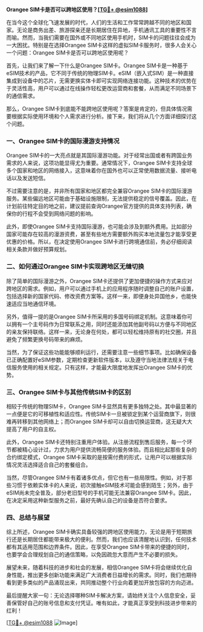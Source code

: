 **Orangee SIM卡是否可以跨地区使用？[[TG💪+ @esim1088](https://t.me/s/esim1088)]**

在当今这个全球化飞速发展的时代，人们的生活和工作常常跨越不同的地区和国家。无论是商务出差、旅游探亲还是长期居住在异地，手机通讯工具的重要性不言而喻。然而，当我们需要在国外或不同地区使用手机时，SIM卡的问题往往会成为一大困扰。特别是在选择Orangee SIM卡这样的虚拟SIM卡服务时，很多人会关心一个问题：Orangee SIM卡是否可以跨地区使用呢？

首先，让我们来了解一下什么是Orangee SIM卡。Orangee SIM卡是一种基于eSIM技术的产品，它不同于传统的物理SIM卡。eSIM（嵌入式SIM）是一种直接集成到设备中的芯片，无需更换实体卡即可实现网络连接功能。这种技术的优势在于灵活性高，用户可以通过在线操作轻松更改运营商和套餐，从而满足不同场景下的通信需求。

那么，Orangee SIM卡到底能不能跨地区使用呢？答案是肯定的，但具体情况需要根据实际使用环境和个人需求进行分析。接下来，我们将从几个方面详细探讨这个问题。

### **一、Orangee SIM卡的国际漫游支持情况**

Orangee SIM卡的一大亮点就是其国际漫游功能。对于经常出国或者有跨国业务需求的人来说，这项功能显得尤为重要。通常情况下，Orangee SIM卡支持全球多个国家和地区的网络接入，这意味着你在国外也可以正常使用数据流量、接听电话以及发送短信。

不过需要注意的是，并非所有国家和地区都完全兼容Orangee SIM卡的国际漫游服务。某些偏远地区可能由于基础设施限制，无法提供稳定的信号覆盖。因此，在计划前往特定目的地之前，建议提前查询Orangee官方提供的具体支持列表，确保你的行程不会受到网络问题的影响。

此外，即使Orangee SIM卡支持国际漫游，也可能会涉及到额外费用。比如部分国家可能存在较高的漫游资费，甚至有些地方需要额外购买本地流量包才能享受更优惠的价格。所以，在决定使用Orangee SIM卡进行跨境通信前，务必仔细阅读相关条款并做好预算规划。

### **二、如何通过Orangee SIM卡实现跨地区无缝切换**

除了简单的国际漫游之外，Orangee SIM卡还提供了更加便捷的操作方式来应对跨地区的需求。例如，用户可以通过手机上的应用程序随时调整自己的账户设置，包括选择新的国家代码、修改资费方案等。这样一来，即便身处异国他乡，也能快速适应当地通信环境。

另外，值得一提的是Orangee SIM卡所采用的多国号码绑定机制。这意味着你可以拥有一个主号码作为日常联系之用，同时还能添加其他副号码以方便与不同地区的亲友保持联络。这样一来，无论身在何处，都可以轻松维持原有的社交圈，并且避免了频繁更换号码带来的麻烦。

当然，为了保证这些功能能够顺利运行，还需要注意一些细节事项。比如确保设备已正确配置好eSIM参数，定期检查更新软件版本，以及遵守当地法律法规关于电信服务使用的相关规定。只有这样，才能最大限度地发挥出Orangee SIM卡的优势。

### **三、Orangee SIM卡与其他传统SIM卡的区别**

相较于传统的物理SIM卡，Orangee SIM卡显然具有更多独特之处。其中最显著的一点便是它的可移植性和适应性。传统SIM卡一旦被锁定到某个运营商旗下，则很难再转移到其他网络上；而Orangee SIM卡却可以自由切换运营商，这无疑大大提高了用户的自主权。

此外，Orangee SIM卡还特别注重用户体验。从注册流程到售后服务，每一个环节都被精心设计过，力求为用户提供流畅简便的服务体验。而且相比起那些复杂的合约绑定模式，Orangee SIM卡采取的是按需付费的形式，让用户可以根据实际情况灵活选择适合自己的套餐组合。

当然，尽管Orangee SIM卡有着诸多优点，但它也有一些局限性。例如，对于那些习惯于依赖实体卡的人来说，初次接触eSIM技术可能会感到陌生；另外，由于eSIM尚未完全普及，部分老旧型号的手机可能无法兼容Orangee SIM卡。因此，在决定采用这种新型服务之前，最好先确认自己的设备是否符合要求。

### **四、总结与展望**

综上所述，Orangee SIM卡确实具备较强的跨地区使用能力，无论是用于短期旅行还是长期居住都能带来极大的便利。然而，我们也应该清醒地认识到，任何技术都有其适用范围和边界条件。因此，在享受Orangee SIM卡带来的便捷的同时，也要学会合理规划自己的通信策略，以免因疏忽大意而产生不必要的损失。

展望未来，随着科技的进步和社会的发展，相信Orangee SIM卡将会继续优化自身性能，推出更多创新功能来满足广大消费者日益增长的需求。同时，我们也期待看到更多类似的产品涌现出来，共同推动整个行业向着更加开放包容的方向迈进。

最后提醒大家一句：无论选择哪种SIM卡解决方案，请始终关注个人信息安全，妥善保管好自己的账号信息和支付凭证。唯有如此，才能真正享受到科技进步带来的红利！

[[TG💪+ @esim1088](https://t.me/s/esim1088) ![Image](https://i.postimg.cc/4NQfJmqS/Snipaste-2025-05-13-00-14-12.png)]